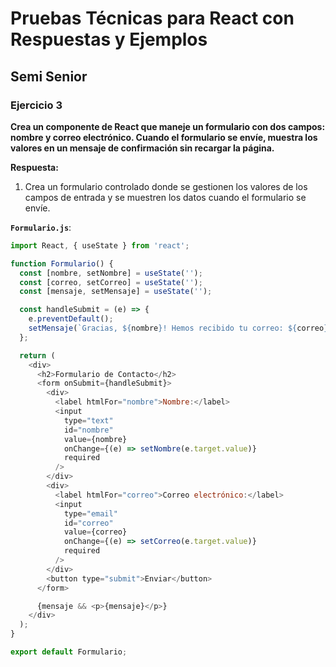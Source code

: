 # Pruebas Técnicas para React con Respuestas y Ejemplos

## Semi Senior

### Ejercicio 3
**Crea un componente de React que maneje un formulario con dos campos: nombre y correo electrónico. Cuando el formulario se envíe, muestra los valores en un mensaje de confirmación sin recargar la página.**

**Respuesta:**

1. Crea un formulario controlado donde se gestionen los valores de los campos de entrada y se muestren los datos cuando el formulario se envíe.

**`Formulario.js`**:
```javascript
import React, { useState } from 'react';

function Formulario() {
  const [nombre, setNombre] = useState('');
  const [correo, setCorreo] = useState('');
  const [mensaje, setMensaje] = useState('');

  const handleSubmit = (e) => {
    e.preventDefault();
    setMensaje(`Gracias, ${nombre}! Hemos recibido tu correo: ${correo}`);
  };

  return (
    <div>
      <h2>Formulario de Contacto</h2>
      <form onSubmit={handleSubmit}>
        <div>
          <label htmlFor="nombre">Nombre:</label>
          <input
            type="text"
            id="nombre"
            value={nombre}
            onChange={(e) => setNombre(e.target.value)}
            required
          />
        </div>
        <div>
          <label htmlFor="correo">Correo electrónico:</label>
          <input
            type="email"
            id="correo"
            value={correo}
            onChange={(e) => setCorreo(e.target.value)}
            required
          />
        </div>
        <button type="submit">Enviar</button>
      </form>

      {mensaje && <p>{mensaje}</p>}
    </div>
  );
}

export default Formulario;
